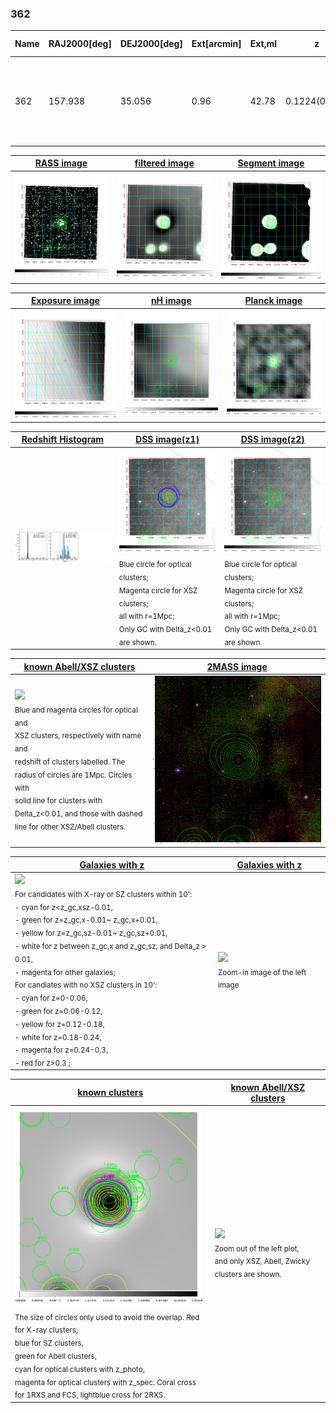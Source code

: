 <div STYLE="page-break-after: always;"></div>

### 362

|Name|RAJ2000[deg]|DEJ2000[deg] |Ext[arcmin]| Ext,ml | z | z_src| C|GC(XSZ,Delta_z<0.01)| GC(OPT,Delta_z<0.01)|GC| R_sig[arcmin] | R500[arcmin] | R500[Mpc]| CRsig[c/s] | CR500[c/s] |L500[1E44 erg/s]|F500[1E-12 erg/s/cm^2]| M500[1E14 Msun]|Tx[keV]|Cnt_sig|Beta|Rc[arcmin]|Comment|Alias|
|---|---|---|---|---|---|------|---|--------|---------|----------|---|---|---|---|---|---|---|---|---|---|---|---|---|---|
|362| 157.938| 35.056| 0.96| 42.78| 0.1224(0.005)| z1, z_xsz| B| F20, MCXC, PSZ2, SPI, Tar, XB| A, C, N, RM, W| A, C, F20, MCXC, N, PSZ2, SPI, Tar, W, XB| 9.775| 8.115| 1.071| 0.343(0.037)| 0.334(0.036)| 2.625(0.138)| 6.711(0.352)| 3.94(0.10)| 5.18(0.08)| 163.9| 0.827(-0.119+0.111)| 2.383(-0.619+0.494)| -| k030|

|[RASS image](../image/362/362_img.pdf)|[filtered image](../image/362/362_fil.pdf)|[Segment image](../image/362/362_seg.pdf)|
|-------------------|--------------------|-------------------|
| <img src="../image/362/362_img.png" width="300">  | <img src="../image/362/362_fil.png" width="300">   | <img src="../image/362/362_seg.png" width="300">  |

|[Exposure image](../image/362/362_mex.pdf)| [nH image](../image/362/362_nh.pdf)| [Planck image](../image/362/362_p.pdf)|
|-------------------|--------------------|-------------------|
|<img src="../image/362/362_mex.png" width="300">   | <img src="../image/362/362_nh.png" width="300">    | <img src="../image/362/362_p.png" width="300"> |

|[Redshift Histogram](../image/362/362_zg.pdf) | [DSS image(z1)](../image/362/362_dss_z1.pdf)      |  [DSS image(z2)](../image/362/362_dss_z2.pdf)    |
|-------------------|--------------------|-------------------|
|<img src="../image/362/362_zg.png" width="300"> |<img src="../image/362/362_dss_z1.png" width="300"> <sub><br>Blue circle for optical clusters; <br>Magenta circle for XSZ clusters; <br>all with r=1Mpc; <br>Only GC with Delta_z<0.01 are shown. </sub>| <img src="../image/362/362_dss_z2.png" width="300"><sub><br>Blue circle for optical clusters; <br>Magenta circle for XSZ clusters; <br>all with r=1Mpc; <br>Only GC with Delta_z<0.01 are shown. </sub> |

|[known Abell/XSZ clusters](../image/362/362_m.pdf) | [2MASS image](../image/362/362_2mass.pdf)      |
|-------------------|-------------------|
|<img src=../image/362/362_m.png width="300"> <br><sub>Blue and magenta circles for optical and <br>XSZ clusters, respectively with name and <br>redshift of clusters labelled. The <br>radius of circles are 1Mpc. Circles with <br>solid line for clusters with <br>Delta_z<0.01, and those with dashed <br>line for other XSZ/Abell clusters.        </sub>|<img src="../image/362/362_2mass.png" width="300">  |

|[Galaxies with z](../image/362/362_opt_ned.pdf) |[Galaxies with z](../image/362/362_opt_ned_zoom.pdf) |
|-------------------|-------------------|
| <img src=../image/362/362_opt_ned.png width="300"> <br><sub> For candidates with X-ray or SZ clusters within 10': <br> - cyan for z<z_gc,xsz-0.01, <br> - green for z=z_gc,x-0.01~ z_gc,x+0.01, <br> - yellow for z=z_gc,sz-0.01~ z_gc,sz+0.01, <br> - white for z between z_gc,x and z_gc,sz, and Delta_z > 0.01, <br> - magenta for other galaxies; <br>For candiates with no XSZ clusters in 10': <br> - cyan for z=0-0.06, <br> - green for z=0.06-0.12, <br> - yellow for z=0.12-0.18, <br> - white for z=0.18-0.24, <br> - magenta for z=0.24-0.3, <br> - red for z>0.3 ;  </sub>|<img src=../image/362/362_opt_ned_zoom.png width="300">  <br><sub> Zoom-in image of the left image</sub>|

|[known clusters](../image/362/362_gc.pdf) |[known Abell/XSZ clusters](../image/362/362_gc_large.pdf) |
|-------------------|-------------------|
| <img src=../image/362/362_gc.png width="300"> <br><sub> The size of circles only used to avoid the overlap. Red for X-ray clusters, <br> blue for SZ clusters, <br> green for Abell clusters, <br> cyan for optical clusters with z_photo, <br> magenta for optical clusters with z_spec. Coral cross for 1RXS and FCS, lightblue cross for 2RXS. </sub>|<img src=../image/362/362_gc_large.png width="300"> <br><sub> Zoom out of the left plot, <br> and only XSZ, Abell, Zwicky clusters are shown. </sub> |



